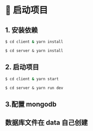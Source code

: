 # 🚀 启动项目

## 1. 安装依赖

```bash
$ cd client & yarn install
```

```
$ cd server & yarn install
```

## 2. 启动项目

```bash
$ cd client & yarn start
```

```
$ cd server & yarn run dev
```

## 3.配置 mongodb

## 数据库文件在 data 自己创建
